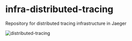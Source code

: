 # infra-distributed-tracing
Repository for distributed tracing infrastructure in Jaeger

![distributed-tracing](https://miro.medium.com/max/1400/1*4U5SjhH1Qdl31dH-UwX6jw.png)
